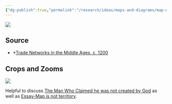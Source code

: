 ```yaml
---
{"dg-publish":true,"permalink":"/research/ideas/maps-and-diagrams/map-middle-ages-trade-networks-c-1200-ce/","tags":["gardenEntry"]}
---
```


![](Map%20-%20Middle%20Ages%20Trade%20Networks%20c%201200%20CE.png)


## Source
* *[Trade Networks in the Middle Ages, c. 1200](https://www.worldhistory.org/image/15923/trade-networks-in-the-middle-ages-c-1200/)


## Crops and Zooms

![](Closeup%20of%20Indian%20Ocean%20Trade%202.png)

Helpful to discuss [The Man Who Claimed he was not created by God](../The%20Man%20Who%20Claimed%20he%20was%20not%20created%20by%20God.md) as well as [Essay-Map is not territory](../../Artifacts/unreviewed/Essay-Map%20is%20not%20territory.md).
